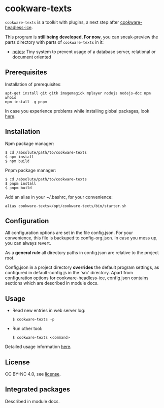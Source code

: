 # cookware-texts

`cookware-texts` is a toolkit with plugins, a next step after [cookware-headless-ice](https://github.com/hfndb/cookware-headless-ice).

This program is **still being developed. For now**, you can sneak-preview the parts directory with parts of `cookware-texts` in it:
+ [notes](./parts/notes/): Tiny system to prevent usage of a database server, relational or document oriented


## Prerequisites

Installation of prerequisites:
```
apt-get install git gitk imagemagick mplayer nodejs nodejs-doc npm whois
npm install -g pnpm
```

In case you experience problems while installing global packages, look [here](https://docs.npmjs.com/resolving-eacces-permissions-errors-when-installing-packages-globally).


## Installation

Npm package manager:
```
$ cd /absolute/path/to/cookware-texts
$ npm install
$ npm build
```

Pnpm package manager:
```
$ cd /absolute/path/to/cookware-texts
$ pnpm install
$ pnpm build
```

Add an alias in your ~/.bashrc, for your convenience:

```
alias cookware-texts=/opt/cookware-texts/bin/starter.sh
```


## Configuration

All configuration options are set in the file config.json. For your convenience, this file is backuped to config-org.json. In case you mess up, you can always revert.

As a **general rule** all directory paths in config.json are relative to the project root.

Config.json in a project directory **overrides** the default program settings, as configured in default-config.js in the 'src' directory.
Apart from configuration options for cookware-headless-ice, config.json contains sections which are described in module docs.


## Usage

+ Read new entries in web server log:

	```
	$ cookware-texts -p
	```

+ Run other tool:

	```
	$ cookware-texts <command>
	```

Detailed usage information [here](./docs/usage.md).

## License

CC BY-NC 4.0, see [license](./LICENSE.md).


## Integrated packages

Described in module docs.


[comment]: <> (No comments here)
